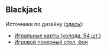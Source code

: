 ## Blackjack

Источники по дизайну ([здесь](./assets/)):
- [Игральные карты (колода, 54 шт.)](https://natomarcacini.itch.io/card-asset-pack)
- [Игровой покерный стол, фон](https://ru.freepik.com/free-vector/gradient-poker-table-background_94959238.htm#query=покерный%20стол&position=27&from_view=keyword&track=ais&uuid=5d25d603-a17c-4c9f-8edb-eaa34de26fe9)